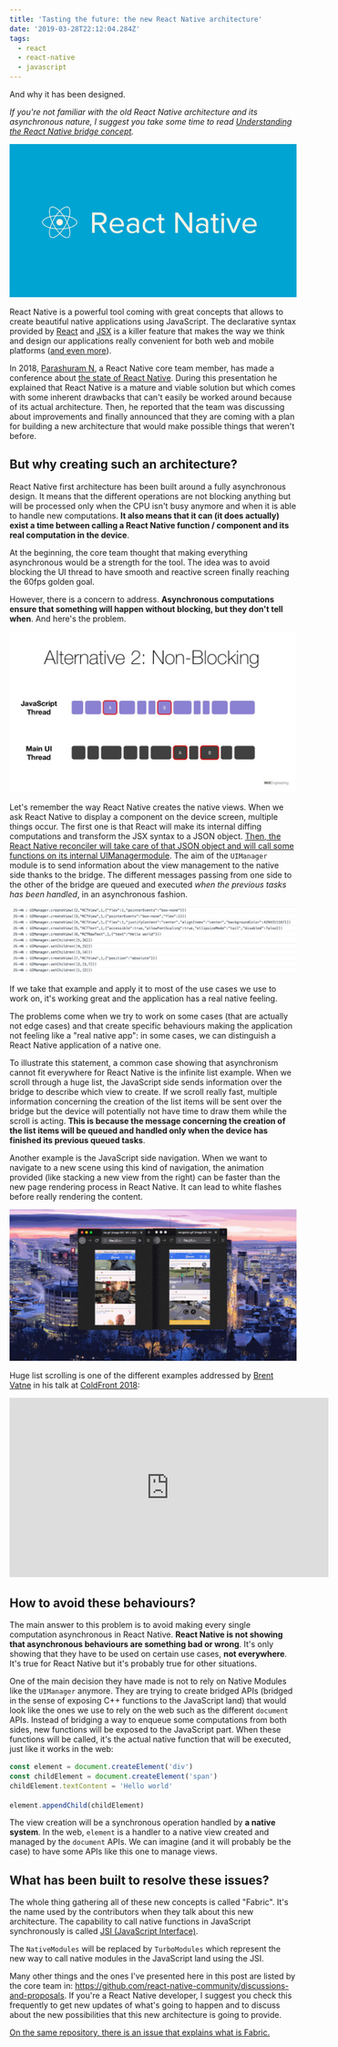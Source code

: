 ```yaml
---
title: 'Tasting the future: the new React Native architecture'
date: '2019-03-28T22:12:04.284Z'
tags:
  - react
  - react-native
  - javascript
---
```


And why it has been designed.

_If you're not familiar with the old React Native architecture and its asynchronous nature, I suggest you take some time to read [Understanding the React Native bridge concept](../understanding-react-native)._

![React Native](./rn.png)

React Native is a powerful tool coming with great concepts that allows to create beautiful native applications using JavaScript. The declarative syntax provided by [React](https://reactjs.org/) and [JSX](https://reactjs.org/docs/introducing-jsx.html) is a killer feature that makes the way we think and design our applications really convenient for both web and mobile platforms ([and even more](https://facebook.github.io/react-360/)).

In 2018, [Parashuram N](https://github.com/axe-fb), a React Native core team member, has made a conference about [the state of React Native](https://www.youtube.com/watch?v=83ffAY-CmL4). During this presentation he explained that React Native is a mature and viable solution but which comes with some inherent drawbacks that can't easily be worked around because of its actual architecture. Then, he reported that the team was discussing about improvements and finally announced that they are coming with a plan for building a new architecture that would make possible things that weren't before.

## But why creating such an architecture?

React Native first architecture has been built around a fully asynchronous design. It means that the different operations are not blocking anything but will be processed only when the CPU isn't busy anymore and when it is able to handle new computations. **It also means that it can (it does actually) exist a time between calling a React Native function / component and its real computation in the device**.

At the beginning, the core team thought that making everything asynchronous would be a strength for the tool. The idea was to avoid blocking the UI thread to have smooth and reactive screen finally reaching the 60fps golden goal.

However, there is a concern to address. **Asynchronous computations ensure that something will happen without blocking, but they don't tell when**. And here's the problem.

![Tal KOL from [Wix](https://www.wix.engineering/blog) - Going Over The Speed Limit - React Native EU](./blocking.jpeg)

Let's remember the way React Native creates the native views. When we ask React Native to display a component on the device screen, multiple things occur. The first one is that React will make its internal diffing computations and transform the JSX syntax to a JSON object. [Then, the React Native reconciler will take care of that JSON object and will call some functions on its internal UIManagermodule](https://github.com/facebook/react/blob/1e3b6192b54df20ac117a2af56afbe00ac9487b7/packages/react-native-renderer/src/ReactNativeHostConfig.js#L111). The aim of the `UIManager` module is to send information about the view management to the native side thanks to the bridge. The different messages passing from one side to the other of the bridge are queued and executed _when the previous tasks has been handled_, in an asynchronous fashion.

![Example of messages crossing the bridge from the JS side to the Native one to create Views](./bridge.png)

If we take that example and apply it to most of the use cases we use to work on, it's working great and the application has a real native feeling.

The problems come when we try to work on some cases (that are actually not edge cases) and that create specific behaviours making the application not feeling like a "real native app": in some cases, we can distinguish a React Native application of a native one.

To illustrate this statement, a common case showing that asynchronism cannot fit everywhere for React Native is the infinite list example. When we scroll through a huge list, the JavaScript side sends information over the bridge to describe which view to create. If we scroll really fast, multiple information concerning the creation of the list items will be sent over the bridge but the device will potentially not have time to draw them while the scroll is acting. **This is because the message concerning the creation of the list items will be queued and handled only when the device has finished its previous queued tasks**.

Another example is the JavaScript side navigation. When we want to navigate to a new scene using this kind of navigation, the animation provided (like stacking a new view from the right) can be faster than the new page rendering process in React Native. It can lead to white flashes before really rendering the content.

![The left side deals with a scroll in a huge list, and the right side deals with JavaScript navigation](./whiteflash.gif)

Huge list scrolling is one of the different examples addressed by [Brent Vatne](https://twitter.com/notbrent) in his talk at [ColdFront 2018](https://coldfront.co/):

<iframe width="560" height="315" src="https://www.youtube.com/embed/LMSrRSYDWmg" frameborder="0" allow="accelerometer; autoplay; encrypted-media; gyroscope; picture-in-picture" allowfullscreen></iframe>

## How to avoid these behaviours?

The main answer to this problem is to avoid making every single computation asynchronous in React Native. **React Native is not showing that asynchronous behaviours are something bad or wrong**. It's only showing that they have to be used on certain use cases, **not everywhere**. It's true for React Native but it's probably true for other situations.

One of the main decision they have made is not to rely on Native Modules like the `UIManager` anymore. They are trying to create bridged APIs (bridged in the sense of exposing C++ functions to the JavaScript land) that would look like the ones we use to rely on the web such as the different `document` APIs. Instead of bridging a way to enqueue some computations from both sides, new functions will be exposed to the JavaScript part. When these functions will be called, it's the actual native function that will be executed, just like it works in the web:

```javascript
const element = document.createElement('div')
const childElement = document.createElement('span')
childElement.textContent = 'Hello world'

element.appendChild(childElement)
```

The view creation will be a synchronous operation handled by **a native system**. In the web, `element` is a handler to a native view created and managed by the `document` APIs. We can imagine (and it will probably be the case) to have some APIs like this one to manage views.

## What has been built to resolve these issues?

The whole thing gathering all of these new concepts is called "Fabric". It's the name used by the contributors when they talk about this new architecture.
The capability to call native functions in JavaScript synchronously is called [JSI (JavaScript Interface)](https://github.com/react-native-community/discussions-and-proposals/issues/91).

The `NativeModules` will be replaced by `TurboModules` which represent the new way to call native modules in the JavaScript land using the JSI.

Many other things and the ones I've presented here in this post are listed by the core team in: https://github.com/react-native-community/discussions-and-proposals. If you're a React Native developer, I suggest you check this frequently to get new updates of what's going to happen and to discuss about the new possibilities that this new architecture is going to provide.

[On the same repository, there is an issue that explains what is Fabric.](https://github.com/react-native-community/discussions-and-proposals/issues/4)
